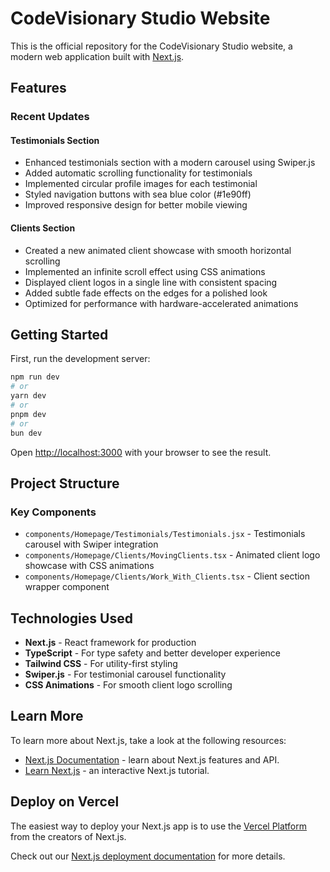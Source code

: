 # CodeVisionary Studio Website

This is the official repository for the CodeVisionary Studio website, a modern web application built with [Next.js](https://nextjs.org/).

## Features

### Recent Updates

#### Testimonials Section
- Enhanced testimonials section with a modern carousel using Swiper.js
- Added automatic scrolling functionality for testimonials
- Implemented circular profile images for each testimonial
- Styled navigation buttons with sea blue color (#1e90ff)
- Improved responsive design for better mobile viewing

#### Clients Section
- Created a new animated client showcase with smooth horizontal scrolling
- Implemented an infinite scroll effect using CSS animations
- Displayed client logos in a single line with consistent spacing
- Added subtle fade effects on the edges for a polished look
- Optimized for performance with hardware-accelerated animations

## Getting Started

First, run the development server:

```bash
npm run dev
# or
yarn dev
# or
pnpm dev
# or
bun dev
```

Open [http://localhost:3000](http://localhost:3000) with your browser to see the result.

## Project Structure

### Key Components

- `components/Homepage/Testimonials/Testimonials.jsx` - Testimonials carousel with Swiper integration
- `components/Homepage/Clients/MovingClients.tsx` - Animated client logo showcase with CSS animations
- `components/Homepage/Clients/Work_With_Clients.tsx` - Client section wrapper component

## Technologies Used

- **Next.js** - React framework for production
- **TypeScript** - For type safety and better developer experience
- **Tailwind CSS** - For utility-first styling
- **Swiper.js** - For testimonial carousel functionality
- **CSS Animations** - For smooth client logo scrolling

## Learn More

To learn more about Next.js, take a look at the following resources:

- [Next.js Documentation](https://nextjs.org/docs) - learn about Next.js features and API.
- [Learn Next.js](https://nextjs.org/learn) - an interactive Next.js tutorial.

## Deploy on Vercel

The easiest way to deploy your Next.js app is to use the [Vercel Platform](https://vercel.com/new?utm_medium=default-template&filter=next.js&utm_source=create-next-app&utm_campaign=create-next-app-readme) from the creators of Next.js.

Check out our [Next.js deployment documentation](https://nextjs.org/docs/deployment) for more details.
